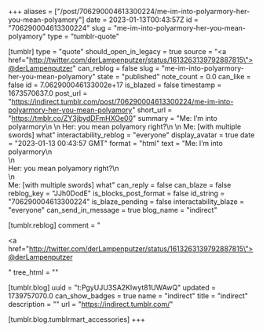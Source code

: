 +++
aliases = ["/post/706290004613300224/me-im-into-polyarmory-her-you-mean-polyamory"]
date = 2023-01-13T00:43:57Z
id = "706290004613300224"
slug = "me-im-into-polyarmory-her-you-mean-polyamory"
type = "tumblr-quote"

[tumblr]
type = "quote"
should_open_in_legacy = true
source = "<a href=\"http://twitter.com/derLampenputzer/status/1613263139792887815\">@derLampenputzer</a>"
can_reblog = false
slug = "me-im-into-polyarmory-her-you-mean-polyamory"
state = "published"
note_count = 0.0
can_like = false
id = 7.062900046133002e+17
is_blazed = false
timestamp = 1673570637.0
post_url = "https://indirect.tumblr.com/post/706290004613300224/me-im-into-polyarmory-her-you-mean-polyamory"
short_url = "https://tmblr.co/ZY3jbydDFmHXOe00"
summary = "Me: I’m into polyarmory\n \n Her: you mean polyamory right?\n \n Me: [with multiple swords] what"
interactability_reblog = "everyone"
display_avatar = true
date = "2023-01-13 00:43:57 GMT"
format = "html"
text = "Me: I’m into polyarmory\n<br/>\n<br/>Her: you mean polyamory right?\n<br/>\n<br/>Me: [with multiple swords] what"
can_reply = false
can_blaze = false
reblog_key = "JJh0DodE"
is_blocks_post_format = false
id_string = "706290004613300224"
is_blaze_pending = false
interactability_blaze = "everyone"
can_send_in_message = true
blog_name = "indirect"

[tumblr.reblog]
comment = "<p><a href=\"http://twitter.com/derLampenputzer/status/1613263139792887815\">@derLampenputzer</a></p>"
tree_html = ""

[tumblr.blog]
uuid = "t:PgyUJU3SA2Klwyt81UWAwQ"
updated = 1739757070.0
can_show_badges = true
name = "indirect"
title = "indirect"
description = ""
url = "https://indirect.tumblr.com/"

[tumblr.blog.tumblrmart_accessories]
+++
